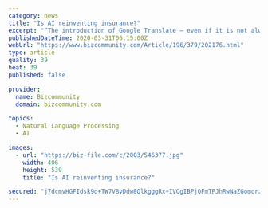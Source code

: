 ```yaml
---
category: news
title: "Is AI reinventing insurance?"
excerpt: "“The introduction of Google Translate – even if it is not always perfect – facilitates understanding between people who don’t speak each other’s languages. And so, moving further into the future, we can envisage a world in which the retention of facts and even multi-linguistic abilities could be replaced by AI tools.” “And that is ..."
publishedDateTime: 2020-03-31T06:15:00Z
webUrl: "https://www.bizcommunity.com/Article/196/379/202176.html"
type: article
quality: 39
heat: 39
published: false

provider:
  name: Bizcommunity
  domain: bizcommunity.com

topics:
  - Natural Language Processing
  - AI

images:
  - url: "https://biz-file.com/c/2003/546377.jpg"
    width: 406
    height: 539
    title: "Is AI reinventing insurance?"

secured: "j7dcmvHGFIdsk9o+TW7VBvDdw8OlkgggRx+IVOgIBPjQFmTPJhRwNaZGomcrz5ejk/iwe1gTuoQqtT89G9UBCt8/Qgv4chdrKPZlOS6f97pZfg7k/IMi7nxRD7dXeiz1gMf5MKqEMVIb4xa3q//w5/gnmkG91jStkRYFxlSjk5ZdMRTFDQWr+FvD60Ei3yF4VC+hgNOPUMkeC7t4BY+g0ZQGg8VziTzWy/JdVtymc+kRtXL+8t0suzcSMA97gRz3e/ZEghKfZ1fIAbVt82VrPsmoyB6BZuVa3NjvRSVm/2Z5gN1BHiJwmQ0MALnZ3IQv;zUx/0XJ0NkbTaivKY1hGLA=="
---
```


